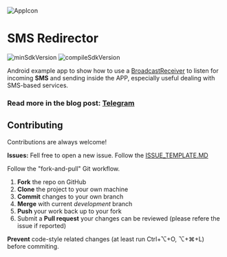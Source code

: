 ![AppIcon](../master/app/src/main/res/mipmap-xxhdpi/ic_launcher.png)

# SMS Redirector

![minSdkVersion](https://img.shields.io/badge/minSdkVersion-15-yellow.svg?style=true)
![compileSdkVersion](https://img.shields.io/badge/compileSdkVersion-26-green.svg?style=true)

Android example app to show how to use a [BroadcastReceiver](https://developer.android.com/reference/android/content/BroadcastReceiver.html) to listen for incoming **SMS** and sending inside the APP, especially useful dealing with SMS-based services.

### Read more in the blog post: [Telegram](https://telegramm)

## Contributing

Contributions are always welcome!

**Issues:**
Fell free to open a new issue. Follow the [ISSUE_TEMPLATE.MD](../development/ISSUE_TEMPLATE.MD)

Follow the "fork-and-pull" Git workflow.

 1. **Fork** the repo on GitHub
 2. **Clone** the project to your own machine
 3. **Commit** changes to your own branch
 4. **Merge** with current *development* branch
 5. **Push** your work back up to your fork
 7. Submit a **Pull request** your changes can be reviewed (please refere the issue if reported)

**Prevent** code-style related changes (at least run Ctrl+⌥+O, ⌥+⌘+L) before commiting.